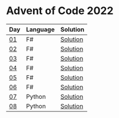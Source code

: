 # Advent of Code 2022

| Day | Language | Solution |
| --- | -------- | -------- |
| [01](https://adventofcode.com/2022/day/01) | F# | [Solution](./01) |
| [02](https://adventofcode.com/2022/day/02) | F# | [Solution](./02) |
| [03](https://adventofcode.com/2022/day/03) | F# | [Solution](./03) |
| [04](https://adventofcode.com/2022/day/04) | F# | [Solution](./04) |
| [05](https://adventofcode.com/2022/day/05) | F# | [Solution](./05) |
| [06](https://adventofcode.com/2022/day/06) | F# | [Solution](./06) |
| [07](https://adventofcode.com/2022/day/07) | Python | [Solution](./07) |
| [08](https://adventofcode.com/2022/day/08) | Python | [Solution](./08) |
